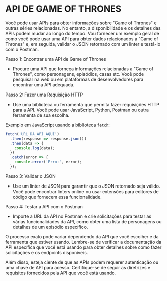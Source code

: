 # API DE GAME OF THRONES
Você pode usar APIs para obter informações sobre "Game of Thrones" e outras séries relacionadas. No entanto, a disponibilidade e os detalhes das APIs podem mudar ao longo do tempo. Vou fornecer um exemplo geral de como você pode usar uma API para obter dados relacionados a "Game of Thrones" e, em seguida, validar o JSON retornado com um linter e testá-lo com o Postman.

Passo 1: Encontrar uma API de Game of Thrones
- Procure uma API que forneça informações relacionadas a "Game of Thrones", como personagens, episódios, casas etc. Você pode pesquisar na web ou em plataformas de desenvolvedores para encontrar uma API adequada.

Passo 2: Fazer uma Requisição HTTP
- Use uma biblioteca ou ferramenta que permita fazer requisições HTTP para a API. Você pode usar JavaScript, Python, Postman ou outra ferramenta de sua escolha.

Exemplo em JavaScript usando a biblioteca `fetch`:

```javascript
fetch('URL_DA_API_AQUI')
  .then(response => response.json())
  .then(data => {
    console.log(data);
  })
  .catch(error => {
    console.error('Erro:', error);
  });
```

Passo 3: Validar o JSON
- Use um linter de JSON para garantir que o JSON retornado seja válido. Você pode encontrar linters online ou usar extensões para editores de código que fornecem essa funcionalidade.

Passo 4: Testar a API com o Postman
- Importe a URL da API no Postman e crie solicitações para testar as várias funcionalidades da API, como obter uma lista de personagens ou detalhes de um episódio específico.

O processo exato pode variar dependendo da API que você escolher e da ferramenta que estiver usando. Lembre-se de verificar a documentação da API específica que você está usando para obter detalhes sobre como fazer solicitações e os endpoints disponíveis.

Além disso, esteja ciente de que as APIs podem requerer autenticação ou uma chave de API para acesso. Certifique-se de seguir as diretrizes e requisitos fornecidos pela API que você está usando.